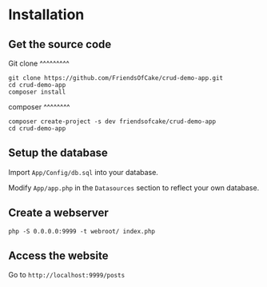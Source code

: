 Installation
============

Get the source code
-------------------

Git clone
^^^^^^^^^

```
git clone https://github.com/FriendsOfCake/crud-demo-app.git
cd crud-demo-app
composer install
```

composer
^^^^^^^^

```
composer create-project -s dev friendsofcake/crud-demo-app
cd crud-demo-app
```

Setup the database
------------------

Import ``App/Config/db.sql`` into your database.

Modify ``App/app.php`` in the `Datasources` section to reflect your own database.

Create a webserver
------------------

```
php -S 0.0.0.0:9999 -t webroot/ index.php
```

Access the website
------------------

Go to `http://localhost:9999/posts`
